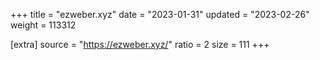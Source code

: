 +++
title = "ezweber.xyz"
date = "2023-01-31"
updated = "2023-02-26"
weight = 113312

[extra]
source = "https://ezweber.xyz/"
ratio = 2
size = 111
+++
